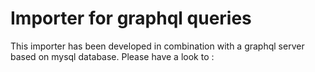 # Importer for graphql queries

This importer has been developed in combination with a graphql server based on mysql database. Please have a look to :
